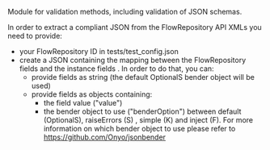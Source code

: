 Module for validation methods, including validation of JSON schemas.

In order to extract a compliant JSON from the FlowRepository API XMLs you need to provide:
- your FlowRepository ID in tests/test_config.json
- create a JSON containing the mapping between the FlowRepository fields and the instance fields
. In order to do that, you can:
    - provide fields as string (the default OptionalS bender object will be used)
    - provide fields as objects containing:
        - the field value ("value")
        - the bender object to use ("benderOption") between default (OptionalS), raiseErrors (S)
        , simple (K) and inject (F).
For more information on which bender object to use please refer to https://github.com/Onyo/jsonbender